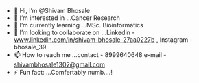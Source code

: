 - 👋 Hi, I’m @Shivam Bhosale
- 👀 I’m interested in ...Cancer Research 
- 🌱 I’m currently learning ...MSc. Bioinformatics
- 💞️ I’m looking to collaborate on ...Linkedin - www.linkedin.com/in/shivam-bhosale-27aa0227b , Instagram - bhosale_39
- 📫 How to reach me ...contact - 8999640648 e-mail - shivambhosale1302@gmail.com
- ⚡ Fun fact: ...Comfertably numb....!

<!---
Shim39/Shim39 is a ✨ special ✨ repository because its `README.md` (this file) appears on your GitHub profile.
You can click the Preview link to take a look at your changes.
--->

